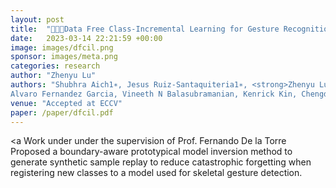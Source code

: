 ```yaml
---
layout: post
title:  "🤖🚶👋Data Free Class-Incremental Learning for Gesture Recognition"
date:   2023-03-14 22:21:59 +00:00
image: images/dfcil.png
sponsor: images/meta.png
categories: research
author: "Zhenyu Lu"
authors: "Shubhra Aich1∗, Jesus Ruiz-Santaquiteria1∗, <strong>Zhenyu Lu</strong>, Prachi Garg, K J Joseph,
Alvaro Fernandez Garcia, Vineeth N Balasubramanian, Kenrick Kin, Chengde Wan, Necati Cihan Camgoz, Shugao Ma, Fernando De la Torre"
venue: "Accepted at ECCV"
paper: /paper/dfcil.pdf
---
```

<a Work under under the supervision of Prof. Fernando De la Torre </a> 
Proposed a boundary-aware prototypical model inversion method to generate synthetic sample replay to
reduce catastrophic forgetting when registering new classes to a model used for skeletal gesture detection.